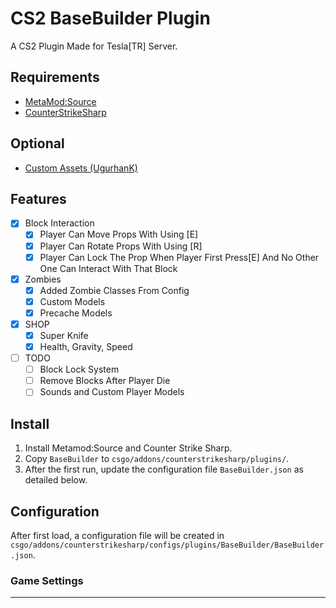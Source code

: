 # CS2 BaseBuilder Plugin
A CS2 Plugin Made for Tesla[TR] Server.
## Requirements
- [MetaMod:Source](https://github.com/alliedmodders/metamod-source/)
- [CounterStrikeSharp](https://github.com/roflmuffin/CounterStrikeSharp)
## Optional
- [Custom Assets (UgurhanK)](https://steamcommunity.com/sharedfiles/filedetails/?id=3279806633)
## Features

- [x] Block Interaction
  - [x] Player Can Move Props With Using [E]
  - [x] Player Can Rotate Props With Using [R]
  - [x] Player Can Lock The Prop When Player First Press[E] And No Other One Can Interact With That Block
- [x] Zombies
  - [x] Added Zombie Classes From Config
  - [x] Custom Models
  - [x] Precache Models
- [x] SHOP
  - [x] Super Knife
  - [x] Health, Gravity, Speed
- [ ] TODO
  - [ ] Block Lock System
  - [ ] Remove Blocks After Player Die
  - [ ] Sounds and Custom Player Models
## Install
1. Install Metamod:Source and Counter Strike Sharp.
2. Copy `BaseBuilder` to `csgo/addons/counterstrikesharp/plugins/`.
3. After the first run, update the configuration file `BaseBuilder.json` as detailed below.
## Configuration
After first load, a configuration file will be created in 
`csgo/addons/counterstrikesharp/configs/plugins/BaseBuilder/BaseBuilder.json`.
### Game Settings
------
